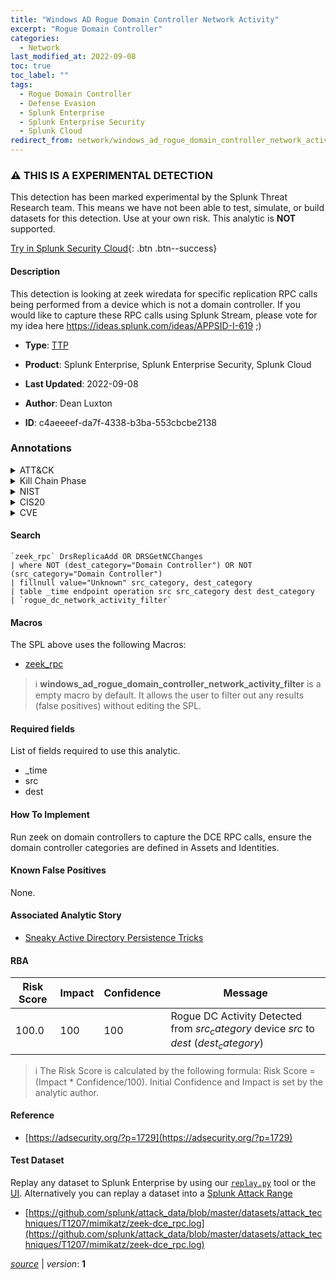 ```yaml
---
title: "Windows AD Rogue Domain Controller Network Activity"
excerpt: "Rogue Domain Controller"
categories:
  - Network
last_modified_at: 2022-09-08
toc: true
toc_label: ""
tags:
  - Rogue Domain Controller
  - Defense Evasion
  - Splunk Enterprise
  - Splunk Enterprise Security
  - Splunk Cloud
redirect_from: network/windows_ad_rogue_domain_controller_network_activity/
---
```


### :warning: THIS IS A EXPERIMENTAL DETECTION
This detection has been marked experimental by the Splunk Threat Research team. This means we have not been able to test, simulate, or build datasets for this detection. Use at your own risk. This analytic is **NOT** supported.


[Try in Splunk Security Cloud](https://www.splunk.com/en_us/cyber-security.html){: .btn .btn--success}

#### Description

This detection is looking at zeek wiredata for specific replication RPC calls being performed from a device which is not a domain controller. If you would like to capture these RPC calls using Splunk Stream, please vote for my idea here https://ideas.splunk.com/ideas/APPSID-I-619 ;)

- **Type**: [TTP](https://github.com/splunk/security_content/wiki/Detection-Analytic-Types)
- **Product**: Splunk Enterprise, Splunk Enterprise Security, Splunk Cloud

- **Last Updated**: 2022-09-08
- **Author**: Dean Luxton
- **ID**: c4aeeeef-da7f-4338-b3ba-553cbcbe2138

### Annotations
<details>
  <summary>ATT&CK</summary>

<div markdown="1">

#### [ATT&CK](https://attack.mitre.org/)

| ID          | Technique   | Tactic         |
| ----------- | ----------- |--------------- |
| [T1207](https://attack.mitre.org/techniques/T1207/) | Rogue Domain Controller | Defense Evasion |

</div>
</details>


<details>
  <summary>Kill Chain Phase</summary>

<div markdown="1">

* Actions on Objectives


</div>
</details>


<details>
  <summary>NIST</summary>

<div markdown="1">

* DE.CM



</div>
</details>

<details>
  <summary>CIS20</summary>

<div markdown="1">

* CIS 4
* CIS 6



</div>
</details>

<details>
  <summary>CVE</summary>

<div markdown="1">


</div>
</details>


#### Search

```
`zeek_rpc` DrsReplicaAdd OR DRSGetNCChanges 
| where NOT (dest_category="Domain Controller") OR NOT (src_category="Domain Controller") 
| fillnull value="Unknown" src_category, dest_category 
| table _time endpoint operation src src_category dest dest_category 
| `rogue_dc_network_activity_filter`
```

#### Macros
The SPL above uses the following Macros:
* [zeek_rpc](https://github.com/splunk/security_content/blob/develop/macros/zeek_rpc.yml)

> :information_source:
> **windows_ad_rogue_domain_controller_network_activity_filter** is a empty macro by default. It allows the user to filter out any results (false positives) without editing the SPL.



#### Required fields
List of fields required to use this analytic.
* _time
* src
* dest



#### How To Implement
Run zeek on domain controllers to capture the DCE RPC calls, ensure the domain controller categories are defined in Assets and Identities.
#### Known False Positives
None.

#### Associated Analytic Story
* [Sneaky Active Directory Persistence Tricks](/stories/sneaky_active_directory_persistence_tricks)




#### RBA

| Risk Score  | Impact      | Confidence   | Message      |
| ----------- | ----------- |--------------|--------------|
| 100.0 | 100 | 100 | Rogue DC Activity Detected from $src_category$ device $src$ to $dest$ ($dest_category$) |


> :information_source:
> The Risk Score is calculated by the following formula: Risk Score = (Impact * Confidence/100). Initial Confidence and Impact is set by the analytic author.


#### Reference

* [https://adsecurity.org/?p=1729](https://adsecurity.org/?p=1729)



#### Test Dataset
Replay any dataset to Splunk Enterprise by using our [`replay.py`](https://github.com/splunk/attack_data#using-replaypy) tool or the [UI](https://github.com/splunk/attack_data#using-ui).
Alternatively you can replay a dataset into a [Splunk Attack Range](https://github.com/splunk/attack_range#replay-dumps-into-attack-range-splunk-server)

* [https://github.com/splunk/attack_data/blob/master/datasets/attack_techniques/T1207/mimikatz/zeek-dce_rpc.log](https://github.com/splunk/attack_data/blob/master/datasets/attack_techniques/T1207/mimikatz/zeek-dce_rpc.log)



[*source*](https://github.com/splunk/security_content/tree/develop/detections/experimental/network/windows_ad_rogue_domain_controller_network_activity.yml) \| *version*: **1**